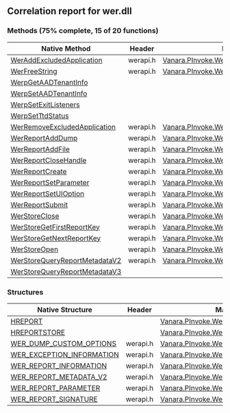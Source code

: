 ## Correlation report for wer.dll  
### Methods (75% complete, 15 of 20 functions)  
Native Method | Header | Managed Method  
--- | --- | ---  
[WerAddExcludedApplication](http://msdn2.microsoft.com/en-us/library/ac1ec373-868f-4634-8658-4253d4f5923a) | werapi.h | [Vanara.PInvoke.Wer.WerAddExcludedApplication](https://github.com/dahall/Vanara/search?l=C%23&q=WerAddExcludedApplication)  
[WerFreeString](http://msdn2.microsoft.com/en-us/library/748AEFD4-3310-4BC1-A3DA-CFACBA31F2FC) | werapi.h | [Vanara.PInvoke.Wer.WerFreeString](https://github.com/dahall/Vanara/search?l=C%23&q=WerFreeString)  
[WerpGetAADTenantInfo](https://www.google.com/search?num=5&q=WerpGetAADTenantInfo+site%3Amicrosoft.com) |  |   
[WerpSetAADTenantInfo](https://www.google.com/search?num=5&q=WerpSetAADTenantInfo+site%3Amicrosoft.com) |  |   
[WerpSetExitListeners](https://www.google.com/search?num=5&q=WerpSetExitListeners+site%3Amicrosoft.com) |  |   
[WerpSetTtdStatus](https://www.google.com/search?num=5&q=WerpSetTtdStatus+site%3Amicrosoft.com) |  |   
[WerRemoveExcludedApplication](http://msdn2.microsoft.com/en-us/library/e7bab01b-a09c-4b06-a233-34ed63f75857) | werapi.h | [Vanara.PInvoke.Wer.WerRemoveExcludedApplication](https://github.com/dahall/Vanara/search?l=C%23&q=WerRemoveExcludedApplication)  
[WerReportAddDump](http://msdn2.microsoft.com/en-us/library/b40dac44-f7c5-43f0-876d-6f97c26bf461) | werapi.h | [Vanara.PInvoke.Wer.WerReportAddDump](https://github.com/dahall/Vanara/search?l=C%23&q=WerReportAddDump)  
[WerReportAddFile](http://msdn2.microsoft.com/en-us/library/4b2c2060-a193-4168-90fc-afb95c160569) | werapi.h | [Vanara.PInvoke.Wer.WerReportAddFile](https://github.com/dahall/Vanara/search?l=C%23&q=WerReportAddFile)  
[WerReportCloseHandle](http://msdn2.microsoft.com/en-us/library/b7326003-cd25-4988-9ed4-31c2e030beec) | werapi.h | [Vanara.PInvoke.Wer.WerReportCloseHandle](https://github.com/dahall/Vanara/search?l=C%23&q=WerReportCloseHandle)  
[WerReportCreate](http://msdn2.microsoft.com/en-us/library/41f68dde-5e43-45a6-8e0b-3ae0c6180e8b) | werapi.h | [Vanara.PInvoke.Wer.WerReportCreate](https://github.com/dahall/Vanara/search?l=C%23&q=WerReportCreate)  
[WerReportSetParameter](http://msdn2.microsoft.com/en-us/library/accf423d-6f03-41e2-b5e9-4a0b630bc918) | werapi.h | [Vanara.PInvoke.Wer.WerReportSetParameter](https://github.com/dahall/Vanara/search?l=C%23&q=WerReportSetParameter)  
[WerReportSetUIOption](http://msdn2.microsoft.com/en-us/library/c8816782-faec-490e-898f-a40df8fb205b) | werapi.h | [Vanara.PInvoke.Wer.WerReportSetUIOption](https://github.com/dahall/Vanara/search?l=C%23&q=WerReportSetUIOption)  
[WerReportSubmit](http://msdn2.microsoft.com/en-us/library/1433862e-5cf6-4d31-9fd9-137b7b86ec57) | werapi.h | [Vanara.PInvoke.Wer.WerReportSubmit](https://github.com/dahall/Vanara/search?l=C%23&q=WerReportSubmit)  
[WerStoreClose](http://msdn2.microsoft.com/en-us/library/C34FBA67-5267-471C-B1AA-87BFC5725831) | werapi.h | [Vanara.PInvoke.Wer.WerStoreClose](https://github.com/dahall/Vanara/search?l=C%23&q=WerStoreClose)  
[WerStoreGetFirstReportKey](http://msdn2.microsoft.com/en-us/library/E4732B60-BFBE-4916-83A6-5F031D267913) | werapi.h | [Vanara.PInvoke.Wer.WerStoreGetFirstReportKey](https://github.com/dahall/Vanara/search?l=C%23&q=WerStoreGetFirstReportKey)  
[WerStoreGetNextReportKey](http://msdn2.microsoft.com/en-us/library/781D54A9-6F51-445E-89A8-A0C944081B81) | werapi.h | [Vanara.PInvoke.Wer.WerStoreGetNextReportKey](https://github.com/dahall/Vanara/search?l=C%23&q=WerStoreGetNextReportKey)  
[WerStoreOpen](http://msdn2.microsoft.com/en-us/library/FA7E0EC6-00F1-45E2-BE34-D732965FBA15) | werapi.h | [Vanara.PInvoke.Wer.WerStoreOpen](https://github.com/dahall/Vanara/search?l=C%23&q=WerStoreOpen)  
[WerStoreQueryReportMetadataV2](http://msdn2.microsoft.com/en-us/library/ADF6619C-1F3E-4AFF-9E25-4F6F83D1353C) | werapi.h | [Vanara.PInvoke.Wer.WerStoreQueryReportMetadataV2](https://github.com/dahall/Vanara/search?l=C%23&q=WerStoreQueryReportMetadataV2)  
[WerStoreQueryReportMetadataV3](https://www.google.com/search?num=5&q=WerStoreQueryReportMetadataV3+site%3Amicrosoft.com) |  |   
### Structures  
Native Structure | Header | Managed Structure  
--- | --- | ---  
[HREPORT](https://www.google.com/search?num=5&q=HREPORT+site%3Amicrosoft.com) |  | [Vanara.PInvoke.Wer.HREPORT](https://github.com/dahall/Vanara/search?l=C%23&q=HREPORT)  
[HREPORTSTORE](https://www.google.com/search?num=5&q=HREPORTSTORE+site%3Amicrosoft.com) |  | [Vanara.PInvoke.Wer.HREPORTSTORE](https://github.com/dahall/Vanara/search?l=C%23&q=HREPORTSTORE)  
[WER_DUMP_CUSTOM_OPTIONS](http://msdn2.microsoft.com/en-us/library/6ea32573-ac1a-4f9b-b4ba-b5767927924f) | werapi.h | [Vanara.PInvoke.Wer.WER_DUMP_CUSTOM_OPTIONS](https://github.com/dahall/Vanara/search?l=C%23&q=WER_DUMP_CUSTOM_OPTIONS)  
[WER_EXCEPTION_INFORMATION](http://msdn2.microsoft.com/en-us/library/4548068a-e654-40c9-9654-c5178575b42c) | werapi.h | [Vanara.PInvoke.Wer.WER_EXCEPTION_INFORMATION](https://github.com/dahall/Vanara/search?l=C%23&q=WER_EXCEPTION_INFORMATION)  
[WER_REPORT_INFORMATION](http://msdn2.microsoft.com/en-us/library/3efe2b43-53ac-48e3-bc39-4a9fe6041fca) | werapi.h | [Vanara.PInvoke.Wer.WER_REPORT_INFORMATION](https://github.com/dahall/Vanara/search?l=C%23&q=WER_REPORT_INFORMATION)  
[WER_REPORT_METADATA_V2](http://msdn2.microsoft.com/en-us/library/037170B1-B2DF-402F-A9E6-48C7693C9A93) | werapi.h | [Vanara.PInvoke.Wer.WER_REPORT_METADATA_V2](https://github.com/dahall/Vanara/search?l=C%23&q=WER_REPORT_METADATA_V2)  
[WER_REPORT_PARAMETER](http://msdn2.microsoft.com/en-us/library/037170B1-B2DF-402F-A9E6-48C7693C9A93) | werapi.h | [Vanara.PInvoke.Wer.WER_REPORT_PARAMETER](https://github.com/dahall/Vanara/search?l=C%23&q=WER_REPORT_PARAMETER)  
[WER_REPORT_SIGNATURE](http://msdn2.microsoft.com/en-us/library/037170B1-B2DF-402F-A9E6-48C7693C9A93) | werapi.h | [Vanara.PInvoke.Wer.WER_REPORT_SIGNATURE](https://github.com/dahall/Vanara/search?l=C%23&q=WER_REPORT_SIGNATURE)  
